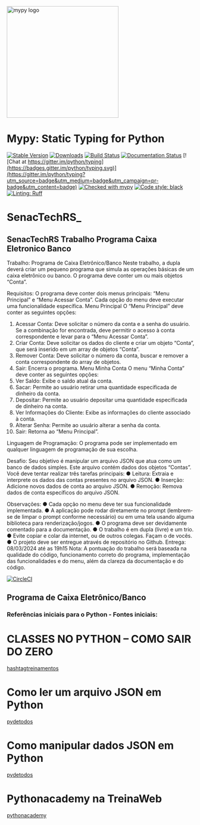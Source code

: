  <img src="css/source/mypy light.svg" alt="mypy logo" width="300px"/>
 
Mypy: Static Typing for Python
=======================================

[![Stable Version](https://img.shields.io/pypi/v/mypy?color=blue)](https://pypi.org/project/mypy/)
[![Downloads](https://img.shields.io/pypi/dm/mypy)](https://pypistats.org/packages/mypy)
[![Build Status](https://github.com/python/mypy/actions/workflows/test.yml/badge.svg)](https://github.com/python/mypy/actions)
[![Documentation Status](https://readthedocs.org/projects/mypy/badge/?version=latest)](https://mypy.readthedocs.io/en/latest/?badge=latest)
[![Chat at https://gitter.im/python/typing](https://badges.gitter.im/python/typing.svg)](https://gitter.im/python/typing?utm_source=badge&utm_medium=badge&utm_campaign=pr-badge&utm_content=badge)
[![Checked with mypy](https://www.mypy-lang.org/static/mypy_badge.svg)](https://mypy-lang.org/)
[![Code style: black](https://img.shields.io/badge/code%20style-black-000000.svg)](https://github.com/psf/black)
[![Linting: Ruff](https://img.shields.io/endpoint?url=https://raw.githubusercontent.com/charliermarsh/ruff/main/assets/badge/v2.json)](https://github.com/astral-sh/ruff)


# SenacTechRS_

## SenacTechRS Trabalho Programa Caixa Eletronico Banco
Trabalho: Programa de Caixa  Eletrônico/Banco  Neste trabalho, a dupla deverá criar um pequeno programa que simula as operações básicas de um caixa eletrônico ou banco. O programa deve conter um ou mais objetos “Conta”.

Requisitos:
O programa deve conter dois menus principais: “Menu Principal” e “Menu Acessar
Conta”. Cada opção do menu deve executar uma funcionalidade específica.
Menu Principal
O “Menu Principal” deve conter as seguintes opções:
1. Acessar Conta: Deve solicitar o número da conta e a senha do usuário. Se a
combinação for encontrada, deve permitir o acesso à conta correspondente e
levar para o “Menu Acessar Conta”.
2. Criar Conta: Deve solicitar os dados do cliente e criar um objeto “Conta”, que
será inserido em um array de objetos “Conta”.
3. Remover Conta: Deve solicitar o número da conta, buscar e remover a conta
correspondente do array de objetos.
4. Sair: Encerra o programa.
Menu Minha Conta
O menu “Minha Conta” deve conter as seguintes opções:
1. Ver Saldo: Exibe o saldo atual da conta.
2. Sacar: Permite ao usuário retirar uma quantidade especificada de dinheiro da
conta.
3. Depositar: Permite ao usuário depositar uma quantidade especificada de
dinheiro na conta.
4. Ver Informações do Cliente: Exibe as informações do cliente associado à
conta.
5. Alterar Senha: Permite ao usuário alterar a senha da conta.
6. Sair: Retorna ao “Menu Principal”.

Linguagem de Programação:
O programa pode ser implementado em qualquer linguagem de programação de sua
escolha.

Desafio:
Seu objetivo é manipular um arquivo JSON que atua como um banco de dados
simples. Este arquivo contém dados dos objetos “Contas”. Você deve tentar realizar três
tarefas principais:
● Leitura: Extraia e interprete os dados das contas presentes no arquivo JSON.
● Inserção: Adicione novos dados de conta ao arquivo JSON.
● Remoção: Remova dados de conta específicos do arquivo JSON.

Observações:
● Cada opção no menu deve ter sua funcionalidade implementada.
● A aplicação pode rodar diretamente no prompt (lembrem-se de limpar o prompt
conforme necessário) ou em uma tela usando alguma biblioteca para
renderização/jogos.
● O programa deve ser devidamente comentado para a documentação.
● O trabalho é em dupla (livre) e um trio.
● Evite copiar e colar da internet, ou de outros colegas. Façam o de vocês.
● O projeto deve ser entregue através de repositório no Github.
Entrega: 08/03/2024 até as 19h15
Nota: A pontuação do trabalho será baseada na qualidade do código, funcionamento
correto do programa, implementação das funcionalidades e do menu, além da clareza da
documentação e do código.


[![CircleCI](https://circleci.com/gh/testdouble/cypress-rails/tree/master.svg?style=svg)](https://circleci.com/gh/testdouble/cypress-rails/tree/master)



## Programa de Caixa  Eletrônico/Banco

### Referências iniciais para o Python  - Fontes iniciais: ###


# CLASSES NO PYTHON – COMO SAIR DO ZERO
[hashtagtreinamentos](https://www.hashtagtreinamentos.com/classes-no-python?gad_source=1&gclid=CjwKCAiAuYuvBhApEiwAzq_YiQPG2Syfinz8ThXb7Q2hg4ET1kFJ2YzJYGw6G4Nf7ClstyJqWPjSSxoCJ2UQAvD_BwE)


# Como ler um arquivo JSON em Python
[pydetodos](https://pydetodos.com/manipular-arquivos-json-com-python/#:~:text=Como%20ler%20um%20arquivo%20JSON,lo%20em%20um%20objeto%20Python) 

# Como manipular dados JSON em Python
[pydetodos](https://pydetodos.com/manipular-arquivos-json-com-python/#:~:text=Como%20ler%20um%20arquivo%20JSON,lo%20em%20um%20objeto%20Python) 


# Pythonacademy na TreinaWeb
[pythonacademy](https://www.treinaweb.com.br/blog/orientacao-a-objetos-em-pythonn)





